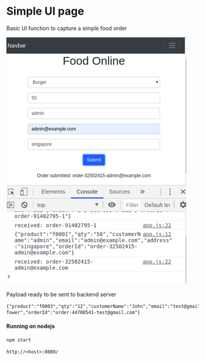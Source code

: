 # Simple UI page 

Basic UI function to capture a simple food order 

![sample](./ui.png)


Payload ready to be sent to backend server

```
{"product":"f0003","qty":"12","customerName":"John","email":"test@gmail.com","address":"AXA Tower","orderId":"order-44708541-test@gmail.com"}
```


#### Running on nodejs

`npm start` 

`http://<host>:8080/`
